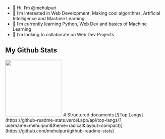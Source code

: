 - 👋 Hi, I’m @mehulpuri
- 👀 I’m interested in Web Development, Making cool algorithms, Artificial Intelligence and Machine Learning 
- 🌱 I’m currently learning Python, Web Dev and basics of Machine Learning
- 💞️ I’m looking to collaborate on Web Dev Projects

## My Github Stats

<img height="180em" src="https://github-readme-stats.vercel.app/api?username=mehulpuri&show_icons=true&hide_border=true&&count_private=true&include_all_commits=true&theme=radical" /> 
# Structured documents
[![Top Langs](https://github-readme-stats.vercel.app/api/top-langs/?username=mehulpuri&theme=radical&layout=compact)](https://github.com/mehulpuri/github-readme-stats)

